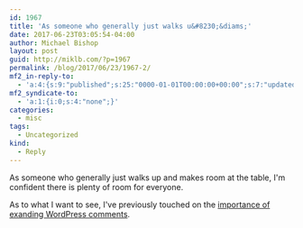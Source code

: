 ```yaml
---
id: 1967
title: 'As someone who generally just walks u&#8230;&diams;'
date: 2017-06-23T03:05:54-04:00
author: Michael Bishop
layout: post
guid: http://miklb.com/?p=1967
permalink: /blog/2017/06/23/1967-2/
mf2_in-reply-to:
  - 'a:4:{s:9:"published";s:25:"0000-01-01T00:00:00+00:00";s:7:"updated";s:25:"0000-01-01T00:00:00+00:00";s:8:"category";a:1:{i:0;s:0:"";}s:3:"url";s:40:"https://kraft.blog/2017/06/the-open-web/";}'
mf2_syndicate-to:
  - 'a:1:{i:0;s:4:"none";}'
categories:
  - misc
tags:
  - Uncategorized
kind:
  - Reply
---
```

As someone who generally just walks up and makes room at the table, I'm confident there is plenty of room for everyone.

As to what I want to see, I've previously touched on the [importance of exanding WordPress comments](https://miklb.com/learning-wordpress-comments-deeply-why/). 